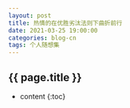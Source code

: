 ```yaml
---
layout: post
title: 热情的在优胜劣汰法则下曲折前行
date: 2021-03-25 19:00:00
categories: blog-cn
tags: 个人随想集
--- 
```


<h2>{{ page.title }}</h2>

* content
{:toc}
